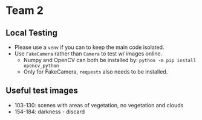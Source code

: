 # Team 2

## Local Testing
* Please use a `venv` if you can to keep the main code isolated.
* Use `FakeCamera` rather than `Camera` to test w/ images online.
  * Numpy and OpenCV can both be installed by: `python -m pip install opencv_python`
  * Only for FakeCamera, `requests` also needs to be installed.

## Useful test images
* 103-130: scenes with areas of vegetation, no vegetation and clouds
* 154-184: darkness - discard